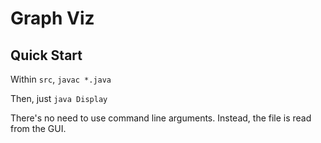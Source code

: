# Graph Viz

## Quick Start

Within `src`, `javac *.java`

Then, just `java Display`

There's no need to use command line arguments. Instead, the file is read from
the GUI.
